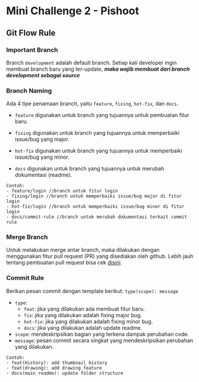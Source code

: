 # Mini Challenge 2 - Pishoot

## Git Flow Rule

### Important Branch

Branch `development` adalah default branch. Setiap kali developer ingin membuat branch baru yang ter-update, **_maka wajib membuat dari branch development sebagai source_**

### Branch Naming

Ada 4 tipe penamaan branch, yaitu `feature`, `fixing`, `hot-fix`, dan `docs`.

- `feature` digunakan untuk branch yang tujuannya untuk pembuatan fitur baru.

- `fixing` digunakan untuk branch yang tujuannya untuk memperbaiki issue/bug yang major.

- `hot-fix` digunakan untuk branch yang tujuannya untuk memperbaiki issue/bug yang minor.

- `docs` digunakan untuk branch yang tujuannya untuk merubah dokumentasi (readme).

```
Contoh:
- feature/login //branch untuk fitur login
- fixing/login //branch untuk memperbaiki issue/bug major di fitur login
- hot-fix/login //branch untuk memperbaiki issue/bug minor di fitur login
- docs/commit-rule //branch untuk merubah dokumentasi terkait commit rule
```

### Merge Branch

Untuk melakukan merge antar branch, maka dilakukan dengan menggunakan fitur pull request (PR) yang disediakan oleh github. Lebih jauh tentang pembuatan pull request bisa cek [disini](https://docs.github.com/en/pull-requests/collaborating-with-pull-requests/proposing-changes-to-your-work-with-pull-requests/creating-a-pull-request).

### Commit Rule

Berikan pesan commit dengan template berikut:
`type(scope): message`

- `type`:
  - `feat`: jika yang dilakukan ada membuat fitur baru.
  - `fix`: jika yang dilakukan adalah fixing major bug.
  - `hot-fix`: jika yang dilakukan adalah fixing minor bug.
  - `docs`: jika yang dilakukan adalah update readme.
- `scope`: mendeskripsikan bagian yang terkena dampak perubahan code.
- `message`: pesan commit secara singkat yang mendeskripsikan perubahan yang dilakukan.

```
Contoh:
- feat(History): add thumbnail history
- feat(drawing): add drawing feature
- docs(main readme): update folder structure
```

